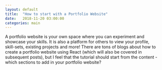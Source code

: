 ```yaml
---
layout: default
title:  "How to start with a Portfolio Website"
date:   2018-11-20 03:00:00
categories: main
---
```


A portfolio website is your own space where you can experiment and showcase your skills. It is also a platform for others to view your profile, skill-sets, existing projects and more! There are tons of blogs about how to create a portfolio website using React (which will also be covered in subsequent posts), but I feel that the tutorial should start from the content - which sections to add in your portfolio website?
